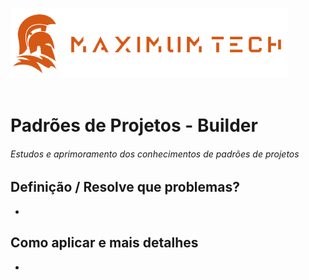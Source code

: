 ![Alt text](https://raw.githubusercontent.com/diegoMasin/landing-maximumtech/master/assets/img/new-logo-mt-01.png)
<br><br>

# Padrões de Projetos - Builder

###### Estudos e aprimoramento dos conhecimentos de padrões de projetos

## Definição / Resolve que problemas?

-

## Como aplicar e mais detalhes

-
